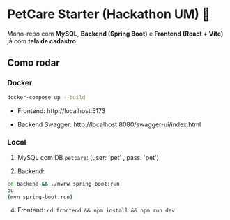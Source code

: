 # PetCare Starter (Hackathon UM) 🐾

Mono-repo com **MySQL**, **Backend (Spring Boot)** e **Frontend (React + Vite)** já com **tela de cadastro**.

## Como rodar

### Docker

```bash
docker-compose up --build
```

- Frontend: http://localhost:5173

- Backend Swagger: http://localhost:8080/swagger-ui/index.html

### Local

1) MySQL com DB `petcare`:
 (user: 'pet' , pass: 'pet')

2) Backend:
 ```bash
 cd backend && ./mvnw spring-boot:run
 ou 
 (mvn spring-boot:run)
 ```

4) Frontend: 
`cd frontend && npm install && npm run dev`
